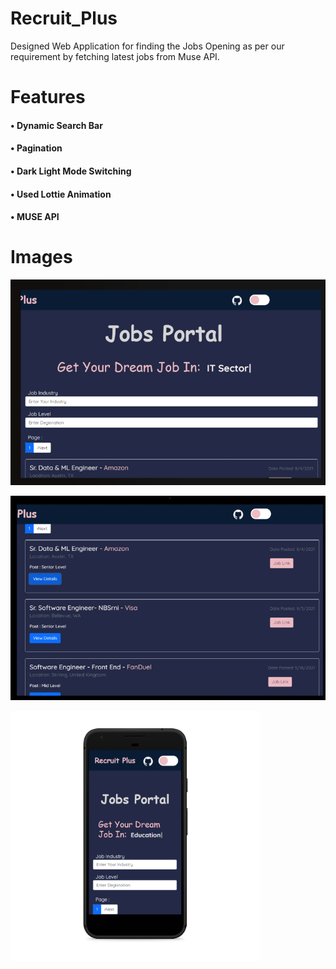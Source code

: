 # Recruit_Plus
Designed Web Application for finding the Jobs Opening as per our
requirement by fetching latest jobs from Muse API.
<h1>Features </h1>
<h4>• Dynamic Search Bar</h4>
<h4>• Pagination</h4>
<h4>• Dark Light Mode Switching</h4>
<h4>• Used Lottie Animation</h4>
<h4>• MUSE API </h4>

<h1> Images </h1>
<p float="left">
  <img src="/screenshot/jb.png" width="700" />
</p>

<p float="left">
  <img src="/screenshot/jb3.png" width="700" />
</p>

<p float="left">
  <img src="/screenshot/jb2.png" width="400" height="400"/>
</p>

